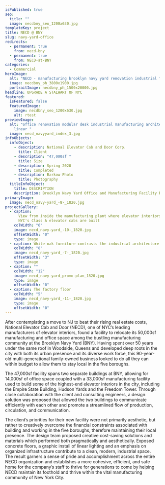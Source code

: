 ```yaml
---
isPublished: true
seo:
  title: ""
  image: necdbny_seo_1200x630.jpg
templateKey: project
title: NECD @ BNY
slug: navy-yard-office
redirects:
  - permanent: true
    from: necd-bny
  - permanent: true
    from: NECD-at-BNY
categories:
  - Commercial
heroImage:
  alt: "NECD - manufacturing brooklyn navy yard renovation industrial "
  image: necdbny_ph_3800x1900.jpg
  portraitImage: necdbny_ph_1500x20000.jpg
headline: UPGRADE A STALWART OF NYC
featured:
  isFeatured: false
  featuredImage:
    image: necdbny_seo_1200x630.jpg
    alt: rtest
previewImage:
  alt: "office renovation modular desk industrial manufacturing architecture
    linear "
  image: necd_navyyard_index_3.jpg
infoObjects:
  infoObject:
    - description: National Elevator Cab and Door Corp.
      title: Client
    - description: "47,000sf "
      title: Size
    - description: Spring 2020
      title: Completed
    - description: Barkow Photo
      title: Photography
  titleInfoObject:
    title: DESCRIPTION
    description: Brooklyn Navy Yard Office and Manufacturing Facility Renovation
primaryImage:
  image: necd_navy-yard_-8-_1820.jpg
projectGallery:
  - caption:
      View from inside the manufacturing plant where elevator interiors for
      NYC's Class A elevator cabs are built
    colWidth: "6"
    image: necd_navy-yard_-10-_1820.jpg
    offsetWidth: "0"
    type: image
  - caption: White oak furniture contrasts the industrial architecture
    colWidth: "8"
    image: necd_navy-yard_-7-_1820.jpg
    offsetWidth: "3"
    type: image
  - caption: ""
    colWidth: "12"
    image: necd_navy-yard_promo-plan_1820.jpg
    type: image
    offsetWidth: "0"
  - caption: The factory floor
    colWidth: "5"
    image: necd_navy-yard_-11-_1820.jpg
    type: image
    offsetWidth: "0"
---
```


After contemplating a move to NJ to beat their rising real estate costs, National Elevator Cab and Door (NECD), one of NYC’s leading manufacturers of elevator interiors, found a facility to relocate its 50,000sf manufacturing and office space among the bustling manufacturing community at the Brooklyn Navy Yard (BNY). Having spent over 50 years under the same roof in Woodside, Queens and developed deep roots in the city with both its urban presence and its diverse work force, this 90-year-old multi-generational family-owned business looked to do all they can within budget to allow them to stay local in the five boroughs.

The 47,000sf facility spans two separate buildings at BNY, allowing for 14,000sf of office space coupled with a 33,000sf manufacturing facility used to build some of the highest-end elevator interiors in the city, including the Empire State Building, Hudson Yards and the Freedom Tower. Through close collaboration with the client and consulting engineers, a design solution was proposed that allowed the two buildings to communicate efficiently with each other and promote a streamlined flow of production, circulation, and communication.

The client’s priorities for their new facility were not primarily aesthetic, but rather to creatively overcome the financial constraints associated with building and working in the five boroughs, therefore maintaining their local presence. The design team proposed creative cost-saving solutions and materials which performed both pragmatically and aesthetically. Exposed concrete floors, a graphic install of linear lighting and an emphasis on organized infrastructure contribute to a clean, modern, industrial space. The result garners a sense of pride and accomplishment across the entire NECD organization and establishes a more cohesive, efficient, and safe home for the company’s staff to thrive for generations to come by helping NECD maintain its foothold and thrive within the vital manufacturing community of New York City.
